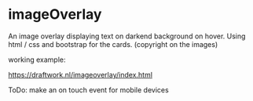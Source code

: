 # imageOverlay

An image overlay displaying text on darkend background on hover.
Using html / css and bootstrap for the cards.
(copyright on the images)

working example:

https://draftwork.nl/imageoverlay/index.html

ToDo: make an on touch event for mobile devices
